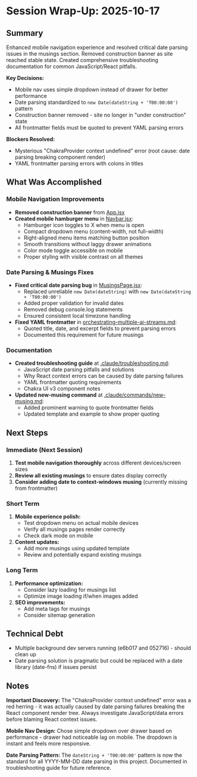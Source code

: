 # Session Wrap-Up: 2025-10-17

## Summary

Enhanced mobile navigation experience and resolved critical date parsing issues in the musings section. Removed construction banner as site reached stable state. Created comprehensive troubleshooting documentation for common JavaScript/React pitfalls.

**Key Decisions:**
- Mobile nav uses simple dropdown instead of drawer for better performance
- Date parsing standardized to `new Date(dateString + 'T00:00:00')` pattern
- Construction banner removed - site no longer in "under construction" state
- All frontmatter fields must be quoted to prevent YAML parsing errors

**Blockers Resolved:**
- Mysterious "ChakraProvider context undefined" error (root cause: date parsing breaking component render)
- YAML frontmatter parsing errors with colons in titles

## What Was Accomplished

### Mobile Navigation Improvements
- **Removed construction banner** from [App.jsx](../../frontend-project/src/App.jsx)
- **Created mobile hamburger menu** in [Navbar.jsx](../../frontend-project/src/components/Navbar.jsx):
  - Hamburger icon toggles to X when menu is open
  - Compact dropdown menu (content-width, not full-width)
  - Right-aligned menu items matching button position
  - Smooth transitions without laggy drawer animations
  - Color mode toggle accessible on mobile
  - Proper styling with visible contrast on all themes

### Date Parsing & Musings Fixes
- **Fixed critical date parsing bug** in [MusingsPage.jsx](../../frontend-project/src/components/MusingsPage.jsx):
  - Replaced unreliable `new Date(dateString)` with `new Date(dateString + 'T00:00:00')`
  - Added proper validation for invalid dates
  - Removed debug console.log statements
  - Ensured consistent local timezone handling
- **Fixed YAML frontmatter** in [orchestrating-multiple-ai-streams.md](../../frontend-project/src/musings/orchestrating-multiple-ai-streams.md):
  - Quoted title, date, and excerpt fields to prevent parsing errors
  - Documented this requirement for future musings

### Documentation
- **Created troubleshooting guide** at [.claude/troubleshooting.md](../../.claude/troubleshooting.md):
  - JavaScript date parsing pitfalls and solutions
  - Why React context errors can be caused by date parsing failures
  - YAML frontmatter quoting requirements
  - Chakra UI v3 component notes
- **Updated new-musing command** at [.claude/commands/new-musing.md](../../.claude/commands/new-musing.md):
  - Added prominent warning to quote frontmatter fields
  - Updated template and example to show proper quoting

## Next Steps

### Immediate (Next Session)
1. **Test mobile navigation thoroughly** across different devices/screen sizes
2. **Review all existing musings** to ensure dates display correctly
3. **Consider adding date to context-windows musing** (currently missing from frontmatter)

### Short Term
1. **Mobile experience polish:**
   - Test dropdown menu on actual mobile devices
   - Verify all musings pages render correctly
   - Check dark mode on mobile
2. **Content updates:**
   - Add more musings using updated template
   - Review and potentially expand existing musings

### Long Term
1. **Performance optimization:**
   - Consider lazy loading for musings list
   - Optimize image loading if/when images added
2. **SEO improvements:**
   - Add meta tags for musings
   - Consider sitemap generation

## Technical Debt

- Multiple background dev servers running (e6b017 and 052716) - should clean up
- Date parsing solution is pragmatic but could be replaced with a date library (date-fns) if issues persist

## Notes

**Important Discovery:** The "ChakraProvider context undefined" error was a red herring - it was actually caused by date parsing failures breaking the React component render tree. Always investigate JavaScript/data errors before blaming React context issues.

**Mobile Nav Design:** Chose simple dropdown over drawer based on performance - drawer had noticeable lag on mobile. The dropdown is instant and feels more responsive.

**Date Parsing Pattern:** The `dateString + 'T00:00:00'` pattern is now the standard for all YYYY-MM-DD date parsing in this project. Documented in troubleshooting guide for future reference.
